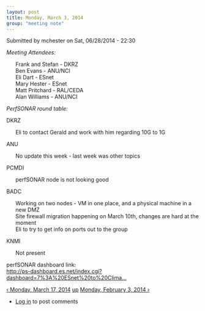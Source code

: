 ```yaml
---
layout: post
title: Monday, March 3, 2014
group: "meeting note"
---
```


<div id="content" class="column">
    <div class="section">
        <a id="main-content"></a>
        <div class="region region-content">
            <div id="block-system-main" class="block block-system">
                <div class="content">
                    <div id="node-23" class="node node-book node-full clearfix" about="/content/monday-march-3-2014" typeof="sioc:Item foaf:Document">
                        <span property="dc:title" content="Monday, March 3, 2014 " class="rdf-meta element-hidden"></span><span property="sioc:num_replies" content="0" datatype="xsd:integer" class="rdf-meta element-hidden"></span>
                        <div class="meta submitted">
                            <span property="dc:date dc:created" content="2014-06-28T22:30:59-07:00" datatype="xsd:dateTime" rel="sioc:has_creator">Submitted by <span class="username" xml:lang="" about="/users/mchester" typeof="sioc:UserAccount" property="foaf:name" datatype="">mchester</span> on Sat, 06/28/2014 - 22:30</span>    
                        </div>
                        <div class="content clearfix">
                            <div class="field field-name-body field-type-text-with-summary field-label-hidden">
                                <div class="field-items">
                                    <div class="field-item even" property="content:encoded">
                                        <p><em>Meeting Attendees:</em></p>
                                        <ul>
                                            Frank and Stefan - DKRZ<br>
                                            Ben Evans - ANU/NCI<br>
                                            Eli Dart - ESnet<br>
                                            Mary Hester - ESnet<br>
                                            Matt Pritchard - RAL/CEDA<br>
                                            Alan Williams - ANU/NCI
                                        </ul>
                                        <p><em>PerfSONAR round table:</em></p>
                                        <p>DKRZ</p>
                                        <ul>Eli to contact Gerald and work with him regarding 10G to 1G</ul>
                                        <p>ANU</p>
                                        <ul>No update this week - last week was other topics</ul>
                                        <p>PCMDI</p>
                                        <ul>perfSONAR node is not looking good</ul>
                                        <p>BADC</p>
                                        <ul>Working on two nodes - VM in one place, and a physical machine in a new DMZ<br>
                                            Site firewall migration happening on March 10th, changes are hard at the moment<br>
                                            Eli to try to get info on ports out to the group
                                        </ul>
                                        <p>KNMI</p>
                                        <ul>Not present</ul>
                                        <p>perfSONAR dashboard link:<br><a href="http://ps-dashboard.es.net/index.cgi?dashboard=7%3A%20ESnet%20to%20Climate%20Sites">http://ps-dashboard.es.net/index.cgi?dashboard=7%3A%20ESnet%20to%20Clima...</a></p>
                                    </div>
                                </div>
                            </div>
                            <div id="book-navigation-14" class="book-navigation">
                                <div class="page-links clearfix">
                                    <a href="/content/monday-march-17-2014" class="page-previous" title="Go to previous page">‹ Monday, March 17, 2014</a>
                                    <a href="/content/meeting-notes" class="page-up" title="Go to parent page">up</a>
                                    <a href="/content/monday-february-3-2014" class="page-next" title="Go to next page">Monday, February 3, 2014 ›</a>
                                </div>
                            </div>
                        </div>
                        <div class="link-wrapper">
                            <ul class="links inline">
                                <li class="comment_forbidden first last"><span><a href="/user/login?destination=node/23%23comment-form">Log in</a> to post comments</span></li>
                            </ul>
                        </div>
                    </div>
                </div>
            </div>
        </div>
    </div>
</div>